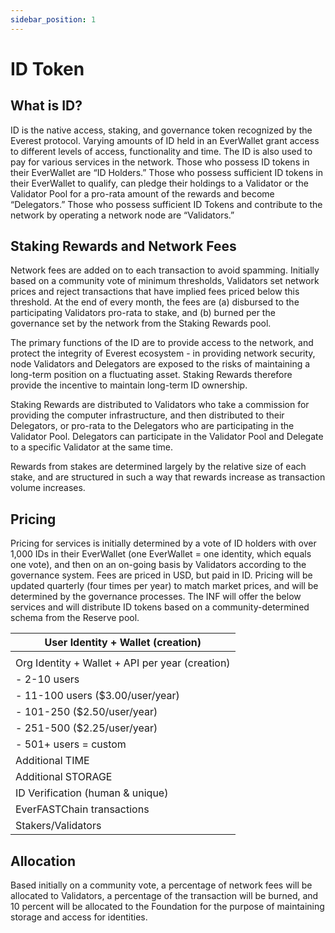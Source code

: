 ```yaml
---
sidebar_position: 1
---
```


# ID Token

## What is ID?

ID is the native access, staking, and governance token recognized by the Everest protocol. Varying amounts of ID held in an EverWallet grant access to different levels of access, functionality and time. The ID is also used to pay for various services in the network. Those who possess ID tokens in their EverWallet are “ID Holders.” Those who possess sufficient ID tokens in their EverWallet to qualify, can pledge their holdings to a Validator or the Validator Pool for a pro-rata amount of the rewards and become “Delegators.” Those who possess sufficient ID Tokens and contribute to the network by operating a network node are “Validators.”

## Staking Rewards and Network Fees

Network fees are added on to each transaction to avoid spamming. Initially based on a community vote of minimum thresholds, Validators set network prices and reject transactions that have implied fees priced below this threshold. At the end of every month, the fees are (a) disbursed to the participating Validators pro-rata to stake, and (b) burned per the governance set by the network from the Staking Rewards pool.

The primary functions of the ID are to provide access to the network, and protect the integrity of Everest ecosystem - in providing network security, node Validators and Delegators are exposed to the risks of maintaining a long-term position on a fluctuating asset. Staking Rewards therefore provide the incentive to maintain long-term ID ownership.

Staking Rewards are distributed to Validators who take a commission for providing the computer infrastructure, and then distributed to their Delegators, or pro-rata to the Delegators who are participating in the Validator Pool. Delegators can participate in the Validator Pool and Delegate to a specific Validator at the same time.

Rewards from stakes are determined largely by the relative size of each stake, and are structured in such a way that rewards increase as transaction volume increases.

## Pricing

Pricing for services is initially determined by a vote of ID holders with over 1,000 IDs in their EverWallet (one EverWallet = one identity, which equals one vote), and then on an on-going basis by Validators according to the governance system. Fees are priced in USD, but paid in ID. Pricing will be updated quarterly (four times per year) to match market prices, and will be determined by the governance processes. The INF will offer the below services and will distribute ID tokens based on a community-determined schema from the Reserve pool.

| User Identity + Wallet (creation)               |
| ----------------------------------------------- |
|                                                 |
| Org Identity + Wallet + API per year (creation) |
| - 2-10 users                                    |
| - 11-100 users ($3.00/user/year)                |
| - 101-250 ($2.50/user/year)                     |
| - 251-500 ($2.25/user/year)                     |
| - 501+ users = custom                           |
| Additional TIME                                 |
| Additional STORAGE                              |
| ID Verification (human & unique)                |
| EverFASTChain transactions                      |
| Stakers/Validators                              |

## Allocation

Based initially on a community vote, a percentage of network fees will be allocated to Validators, a percentage of the transaction will be burned, and 10 percent will be allocated to the Foundation for the purpose of maintaining storage and access for identities.
